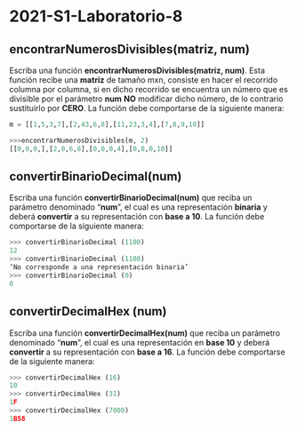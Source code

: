 # 2021-S1-Laboratorio-8

## encontrarNumerosDivisibles(matriz, num)

Escriba una función **encontrarNumerosDivisibles(matriz, num)**. Esta función recibe una **matriz** de tamaño mxn, consiste en hacer el recorrido columna por columna, si en dicho recorrido se encuentra un número que es divisible por el parámetro **num** **NO** modificar dicho número, de lo contrario sustituirlo por **CERO**. La función debe comportarse de la siguiente manera:

```python
m = [[1,5,3,7],[2,43,6,8],[11,23,3,4],[7,8,9,10]]

>>>encontrarNumerosDivisibles(m, 2) 
[[0,0,0,],[2,0,6,8],[0,0,0,4],[0,8,0,10]]
```

## convertirBinarioDecimal(num)

Escriba una función **convertirBinarioDecimal(num)** que reciba un parámetro denominado “**num**”, el cual es una representación **binaria** y deberá **convertir** a su representación con **base a 10**. La función debe comportarse de la siguiente manera:
```python
>>> convertirBinarioDecimal (1100)
12
>>> convertirBinarioDecimal (1108)
‘No corresponde a una representación binaria’
>>> convertirBinarioDecimal (0)
0
```

## convertirDecimalHex (num)

Escriba una función **convertirDecimalHex(num)** que reciba un parámetro denominado “**num**”, el cual es una representación en **base 10** y deberá **convertir** a su representación con **base a 16**. La función debe comportarse de la siguiente manera:

```python
>>> convertirDecimalHex (16)
10
>>> convertirDecimalHex (31)
1F
>>> convertirDecimalHex (7000)
1B58
```
